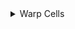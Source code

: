 <details>
  <summary>Warp Cells</summary>
  <blockquote>
    
Recipe

    Removed:
    - quantumalignmentunit_3: 1
    - antimattercore_3: 1
    
    Added:
    - reinforcedframe_1_m: 1
    - standardframe_1_m: 1


  </blockquote>
</details>
